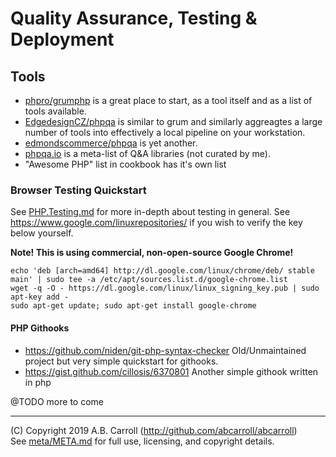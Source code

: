 # Quality Assurance, Testing & Deployment

## Tools

 - [phpro/grumphp] is a great place to start, as a tool itself and as a list of tools available.
 - [EdgedesignCZ/phpqa] is similar to grum and similarly aggreagtes a large number of tools into effectively a local
 pipeline on your workstation.
  - [edmondscommerce/phpqa] is yet another.
 - [phpqa.io](https://phpqa.io/) is a meta-list of Q&A libraries (not curated by me).
 - "Awesome PHP" list in cookbook has it's own list
 
[phpro/grumphp]: https://github.com/phpro/grumphp
[EdgedesignCZ/phpqa]: https://github.com/EdgedesignCZ/phpqa
[edmondscommerce/phpqa]: https://github.com/edmondscommerce/phpqa

### Browser Testing Quickstart

See [PHP.Testing.md](PHP.Testing.md) for more in-depth about testing in general.  See https://www.google.com/linuxrepositories/ if you wish to verify the key below yourself.

**Note! This is using commercial, non-open-source Google Chrome!**

    echo 'deb [arch=amd64] http://dl.google.com/linux/chrome/deb/ stable main' | sudo tee -a /etc/apt/sources.list.d/google-chrome.list
    wget -q -O - https://dl.google.com/linux/linux_signing_key.pub | sudo apt-key add -
    sudo apt-get update; sudo apt-get install google-chrome
 

#### PHP Githooks

 - https://github.com/niden/git-php-syntax-checker Old/Unmaintained project but very simple quickstart for githooks.
 - https://gist.github.com/cillosis/6370801 Another simple githook written in php

@TODO more to come

---
(C) Copyright 2019 A.B. Carroll (http://github.com/abcarroll/abcarroll)  \
See [meta/META.md](meta/META.md) for full use, licensing, and copyright details.